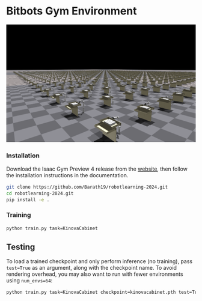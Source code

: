 # Bitbots Gym Environment

![b-it-bot](https://github.com/Barath19/robotlearning-2024/blob/main/docs/images/1024.png)

### Installation

Download the Isaac Gym Preview 4 release from the [website](https://developer.nvidia.com/isaac-gym), then
follow the installation instructions in the documentation.


```bash
git clone https://github.com/Barath19/robotlearning-2024.git
cd robotlearning-2024.git
pip install -e .
```



### Training

```bash
python train.py task=KinovaCabinet 
```
## Testing

To load a trained checkpoint and only perform inference (no training), pass `test=True` 
as an argument, along with the checkpoint name. To avoid rendering overhead, you may 
also want to run with fewer environments using `num_envs=64`:

```bash
python train.py task=KinovaCabinet checkpoint=kinovacabinet.pth test=True num_envs=64
```






